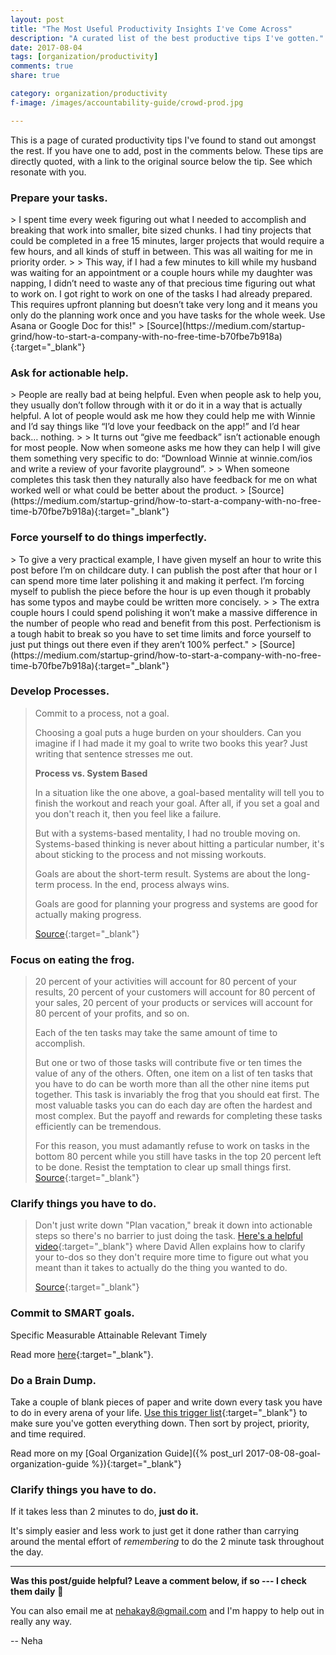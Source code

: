 ```yaml
---
layout: post
title: "The Most Useful Productivity Insights I've Come Across"
description: "A curated list of the best productive tips I've gotten."
date: 2017-08-04
tags: [organization/productivity]
comments: true
share: true

category: organization/productivity
f-image: /images/accountability-guide/crowd-prod.jpg

---
```


This is a page of curated productivity tips I've found to stand out amongst the rest. If you have one to add, post in the comments below. These tips are directly quoted, with a link to the original source below the tip. See which resonate with you. 

<h3> Prepare your tasks. </h3>
> I spent time every week figuring out what I needed to accomplish and breaking that work into smaller, bite sized chunks. I had tiny projects that could be completed in a free 15 minutes, larger projects that would require a few hours, and all kinds of stuff in between. This was all waiting for me in priority order.
>
> This way, if I had a few minutes to kill while my husband was waiting for an appointment or a couple hours while my daughter was napping, I didn’t need to waste any of that precious time figuring out what to work on. I got right to work on one of the tasks I had already prepared. This requires upfront planning but doesn’t take very long and it means you only do the planning work once and you have tasks for the whole week. Use Asana or Google Doc for this!"
> [Source](https://medium.com/startup-grind/how-to-start-a-company-with-no-free-time-b70fbe7b918a){:target="_blank"}

<h3> Ask for actionable help. </h3>
> People are really bad at being helpful. Even when people ask to help you, they usually don’t follow through with it or do it in a way that is actually helpful. A lot of people would ask me how they could help me with Winnie and I’d say things like “I’d love your feedback on the app!” and I’d hear back… nothing.
> 
> It turns out “give me feedback” isn’t actionable enough for most people. Now when someone asks me how they can help I will give them something very specific to do: “Download Winnie at winnie.com/ios and write a review of your favorite playground”.
> 
> When someone completes this task then they naturally also have feedback for me on what worked well or what could be better about the product.
> [Source](https://medium.com/startup-grind/how-to-start-a-company-with-no-free-time-b70fbe7b918a){:target="_blank"}

<h3> Force yourself to do things imperfectly. </h3>
> To give a very practical example, I have given myself an hour to write this post before I’m on childcare duty. I can publish the post after that hour or I can spend more time later polishing it and making it perfect. I’m forcing myself to publish the piece before the hour is up even though it probably has some typos and maybe could be written more concisely.
> 
> The extra couple hours I could spend polishing it won’t make a massive difference in the number of people who read and benefit from this post. Perfectionism is a tough habit to break so you have to set time limits and force yourself to just put things out there even if they aren’t 100% perfect."
> [Source](https://medium.com/startup-grind/how-to-start-a-company-with-no-free-time-b70fbe7b918a){:target="_blank"}

### Develop Processes.

> Commit to a process, not a goal.
> 
> Choosing a goal puts a huge burden on your shoulders. Can you imagine if I had made it my goal to write two books this year? Just writing that sentence stresses me out.
> 
> __Process vs. System Based__
>
>In a situation like the one above, a goal-based mentality will tell you to finish the workout and reach your goal. After all, if you set a goal and you don't reach it, then you feel like a failure.
>
>But with a systems-based mentality, I had no trouble moving on. Systems-based thinking is never about hitting a particular number, it's about sticking to the process and not missing workouts.
>
>Goals are about the short-term result. Systems are about the long-term process. In the end, process always wins.
>
>Goals are good for planning your progress and systems are good for actually making progress.
> 
>[Source](http://jamesclear.com/goals-systems){:target="_blank"}

### Focus on eating the frog.

> 20 percent of your activities will account for 80 percent of your results, 20 percent of your customers will account for 80 percent of your sales, 20 percent of your products or services will account for 80 percent of your profits, and so on.
>
> Each of the ten tasks may take the same amount of time to accomplish. 
> 
> But one or two of those tasks will contribute five or ten times the value of any of the others. Often, one item on a list of ten tasks that you have to do can be worth more than all the other nine items put together. 
> This task is invariably the frog that you should eat first. The most valuable tasks you can do each day are often the hardest and most complex. But the payoff and rewards for completing these tasks efficiently can be tremendous. 
> 
> For this reason, you must adamantly refuse to work on tasks in the bottom 80 percent while you still have tasks in the top 20 percent left to be done. Resist the temptation to clear up small things first.
> [Source](https://www.amazon.com/gp/product/162656941X/ref=as_li_tl?ie=UTF8&camp=1789&creative=9325&creativeASIN=162656941X&linkCode=as2&tag=amazon05b3-20&linkId=f80bc8b0ccbed67ea4f2dcb3c3d2e202){:target="_blank"}

### Clarify things you have to do.

> Don't just write down "Plan vacation," break it down into actionable steps so there's no barrier to just doing the task. [Here's a helpful video](https://lifehacker.com/5986867/david-allen-explains-how-to-master-your-to-do-list){:target="_blank"} where David Allen explains how to clarify your to-dos so they don't require more time to figure out what you meant than it takes to actually do the thing you wanted to do.
> 
> [Source](https://lifehacker.com/productivity-101-a-primer-to-the-getting-things-done-1551880955){:target="_blank"}

### Commit to SMART goals. 

Specific
Measurable
Attainable
Relevant
Timely

Read more [here](https://www.heflo.com/blog/business-management/examples-of-smart-business-goals/){:target="_blank"}.

### Do a Brain Dump.

Take a couple of blank pieces of paper and write down every task you have to do in every arena of your life. [Use this trigger list](http://gettingthingsdone.com/wp-content/uploads/2014/10/Mind_Sweep_Trigger_List.pdf){:target="_blank"} to make sure you've gotten everything down. Then sort by project, priority, and time required. 

Read more on my [Goal Organization Guide]({% post_url 2017-08-08-goal-organization-guide %}){:target="_blank"}

### Clarify things you have to do.

If it takes less than 2 minutes to do, __just do it.__

It's simply easier and less work to just get it done rather than carrying around the mental effort of _remembering_ to do the 2 minute task throughout the day. 

------

__Was this post/guide helpful? Leave a comment below, if so --- I check them daily__ 🙂 

You can also email me at [nehakay8@gmail.com](mailto:nehakay8@gmail.com) and I'm happy to help out in really any way. 

-- Neha